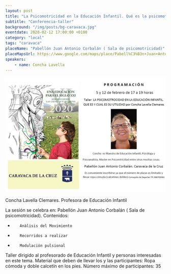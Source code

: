 ```yaml
---
layout: post
title: "La Psicomotricidad en la Educación Infantil. Qué es la psicomotricidad y su utilidad. (Segunda Sesión)"
subtitle: "Conferencia-taller"
background: "/img/posts/bg-caravaca.jpg"
eventdate: 2020-02-12 17:00:00 +0100
category: "local"
tags: "caravaca"
placeName: "Pabellón Juan Antonio Corbalán ( Sala de psicomotricidad)"
placeMapsUrl: https://www.google.com/maps/place/Pabell%C3%B3n+Juan+Antonio+Corbal%C3%A1n/@38.1059742,-1.8544025,15z/data=!4m5!3m4!1s0x0:0x24e11ef34102f862!8m2!3d38.1059742!4d-1.8544025
speakers:
    - name: Concha Lavella
---
```

  ![cartel](/img/posts/lavellacaravaca.jpeg)   

 Concha Lavella Clemares. Profesora de Educación Infantil
  
La sesión se celebra en: Pabellón Juan Antonio Corbalán ( Sala de psicomotricidad). Contenidos:
-        Anàlisis del Movimiento 
-        Recorridos a realizar
-        Modulación pulsional
Taller dirigido al profesorado de Educación Infantil y personas interesadas en este tema.
Material que deben de llevar los y las participantes: Ropa cómoda y doble calcetín en los pies. Número máximo de participantes: 35
